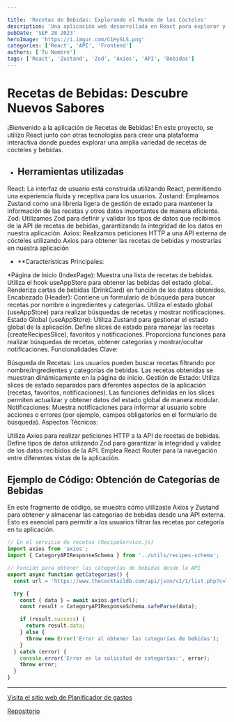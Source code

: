```yaml
---

title: 'Recetas de Bebidas: Explorando el Mundo de los Cócteles'
description: 'Una aplicación web desarrollada en React para explorar y descubrir recetas de bebidas utilizando una API externa de cócteles.'
pubDate: 'SEP 28 2023'
heroImage: 'https://i.imgur.com/C1HySLS.png'
categories: ['React', 'API', 'Frontend']
authors: ['Tu Nombre']
tags: ['React', 'Zustand', 'Zod', 'Axios', 'API', 'Bebidas']
---
```

                       
# Recetas de Bebidas: Descubre Nuevos Sabores

¡Bienvenido a la aplicación de Recetas de Bebidas! En este proyecto, se utilizo  React junto con otras tecnologías para crear una plataforma interactiva donde puedes explorar una amplia variedad de recetas de cócteles y bebidas.


- ## Herramientas utilizadas
React: La interfaz de usuario está construida utilizando React, permitiendo una experiencia fluida y receptiva para los usuarios.
Zustand: Empleamos Zustand como una librería ligera de gestión de estado para mantener la información de las recetas y otros datos importantes de manera eficiente.
Zod: Utilizamos Zod para definir y validar los tipos de datos que recibimos de la API de recetas de bebidas, garantizando la integridad de los datos en nuestra aplicación.
Axios: Realizamos peticiones HTTP a una API externa de cócteles utilizando Axios para obtener las recetas de bebidas y mostrarlas en nuestra aplicación

- **Características Principales:

*Página de Inicio (IndexPage):
Muestra una lista de recetas de bebidas.
Utiliza el hook useAppStore para obtener las bebidas del estado global.
Renderiza cartas de bebidas (DrinkCard) en función de los datos obtenidos.
Encabezado (Header):
Contiene un formulario de búsqueda para buscar recetas por nombre o ingredientes y categorías.
Utiliza el estado global (useAppStore) para realizar búsquedas de recetas y mostrar notificaciones.
Estado Global (useAppStore):
Utiliza Zustand para gestionar el estado global de la aplicación.
Define slices de estado para manejar las recetas (createRecipesSlice), favoritos y notificaciones.
Proporciona funciones para realizar búsquedas de recetas, obtener categorías y mostrar/ocultar notificaciones.
Funcionalidades Clave:

Búsqueda de Recetas:
Los usuarios pueden buscar recetas filtrando por nombre/ingredientes y categorías de bebidas.
Las recetas obtenidas se muestran dinámicamente en la página de inicio.
Gestión de Estado:
Utiliza slices de estado separados para diferentes aspectos de la aplicación (recetas, favoritos, notificaciones).
Las funciones definidas en los slices permiten actualizar y obtener datos del estado global de manera modular.
Notificaciones:
Muestra notificaciones para informar al usuario sobre acciones o errores (por ejemplo, campos obligatorios en el formulario de búsqueda).
Aspectos Técnicos:

Utiliza Axios para realizar peticiones HTTP a la API de recetas de bebidas.
Define tipos de datos utilizando Zod para garantizar la integridad y validez de los datos recibidos de la API.
Emplea React Router para la navegación entre diferentes vistas de la aplicación.

## Ejemplo de Código: Obtención de Categorías de Bebidas

En este fragmento de código, se muestra cómo utilizaste Axios y Zustand para obtener y almacenar las categorías de bebidas desde una API externa. Esto es esencial para permitir a los usuarios filtrar las recetas por categoría en tu aplicación.

```javascript
// En el servicio de recetas (RecipeService.js)
import axios from 'axios';
import { CategoryAPIResponseSchema } from '../utils/recipes-schema';

// Función para obtener las categorías de bebidas desde la API
export async function getCategories() {
  const url = 'https://www.thecocktaildb.com/api/json/v1/1/list.php?c=list';

  try {
    const { data } = await axios.get(url);
    const result = CategoryAPIResponseSchema.safeParse(data);

    if (result.success) {
      return result.data;
    } else {
      throw new Error('Error al obtener las categorías de bebidas');
    }
  } catch (error) {
    console.error('Error en la solicitud de categorías:', error);
    throw error;
  }
}

```
---

[Visita el sitio web de Planificador de gastos](https://catalogo-bebidas-react-zustand-zod-ax.netlify.app/)

[Repositorio](https://github.com/Ivanst84/catalogoBebidas)